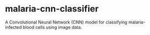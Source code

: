 # malaria-cnn-classifier
A Convolutional Neural Network (CNN) model for classifying malaria-infected blood cells using image data.
